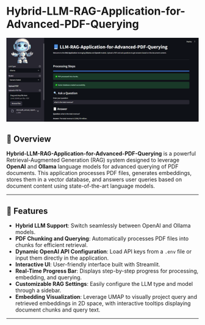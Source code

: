 # Hybrid-LLM-RAG-Application-for-Advanced-PDF-Querying

![RAG Application UI](RAG_Application.png)

## 📘 Overview

**Hybrid-LLM-RAG-Application-for-Advanced-PDF-Querying** is a powerful Retrieval-Augmented Generation (RAG) system designed to leverage **OpenAI** and **Ollama** language models for advanced querying of PDF documents. This application processes PDF files, generates embeddings, stores them in a vector database, and answers user queries based on document content using state-of-the-art language models.

---

## 🚀 Features

- **Hybrid LLM Support**: Switch seamlessly between OpenAI and Ollama models.
- **PDF Chunking and Querying**: Automatically processes PDF files into chunks for efficient retrieval.
- **Dynamic OpenAI API Configuration**: Load API keys from a `.env` file or input them directly in the application.
- **Interactive UI**: User-friendly interface built with Streamlit.
- **Real-Time Progress Bar**: Displays step-by-step progress for processing, embedding, and querying.
- **Customizable RAG Settings**: Easily configure the LLM type and model through a sidebar.
- **Embedding Visualization**: Leverage UMAP to visually project query and retrieved embeddings in 2D space, with interactive tooltips displaying document chunks and query text.

---